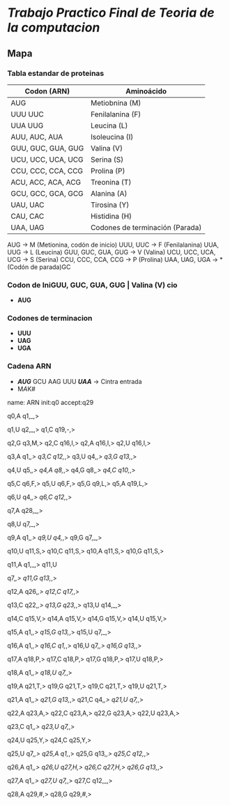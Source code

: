 # ***Trabajo Practico Final de Teoria de la computacion***


## Mapa 







### Tabla estandar de proteinas


| Codon (ARN)        | Aminoácido                      | 
|--------------------|---------------------------------|
| AUG                | Metiobnina (M)                  |
| UUU UUC            | Fenilalanina (F)                |
| UUA UUG            | Leucina (L)                     |
| AUU, AUC, AUA      | Isoleucina (I)                  |
| GUU, GUC, GUA, GUG | Valina (V)                      |
| UCU, UCC, UCA, UCG | Serina (S)                      |
| CCU, CCC, CCA, CCG | Prolina (P)                     |
| ACU, ACC, ACA, ACG | Treonina (T)                    |
| GCU, GCC, GCA, GCG | Alanina (A)                     |
| UAU, UAC           | Tirosina (Y)                    |
| CAU, CAC           | Histidina (H)                   |
| UAA, UAG           | Codones de terminación (Parada) |



AUG -> M (Metionina, codón de inicio)
UUU, UUC -> F (Fenilalanina)
UUA, UUG -> L (Leucina)
GUU, GUC, GUA, GUG -> V (Valina)
UCU, UCC, UCA, UCG -> S (Serina)
CCU, CCC, CCA, CCG -> P (Prolina)
UAA, UAG, UGA -> * (Codón de parada)GC

### Codon de IniGUU, GUC, GUA, GUG | Valina (V)   cio
+ **AUG**

### Codones de terminacion
+ **UUU**
+ **UAG**
+ **UGA**

### Cadena ARN
+ ***AUG*** GCU AAG UUU ***UAA*** -> Cintra entrada
+ M*A*K#




name: ARN
init:q0
accept:q29

q0,A
q1,_,>

q1,U
q2,_,>
q1,C
q19,-,> 

q2,G
q3,M,>
q2,C
q16,I,>
q2,A
q16,I,>
q2,U
q16,I,>

q3,A
q1,_,>
q3,C
q12,_,>
q3,U
q4,_,>
q3,G
q13,_,>

q4,U
q5,_,>
q4,A
q8,_,>
q4,G
q8,_,>
q4,C
q10,_,>


q5,C
q6,F,>
q5,U
q6,F,>
q5,G
q9,L,>
q5,A
q19,L,>

q6,U
q4,_,>
q6,C
q12,_,>


q7,A
q28,_,>

q8,U
q7,_,>

q9,A
q1,_,>
q9,U
q4,_,>
q9,G
q7,_,>

q10,U
q11,S,>
q10,C
q11,S,>
q10,A
q11,S,>
q10,G
q11,S,>

q11,A
q1,_,>
q11,U

q7,_,>
q11,G
q13,_,>

q12,A
q26,_,>
q12,C
q17,_,>

q13,C
q22,_,>
q13,G
q23,_,>
q13,U
q14,_,>

q14,C
q15,V,>
q14,A
q15,V,>
q14,G
q15,V,>
q14,U
q15,V,>

q15,A
q1,_,>
q15,G
q13,_,>
q15,U
q7,_,>

q16,A
q1,_,>
q16,C
q1,_,>
q16,U
q7,_,>
q16,G
q13,_,>

q17,A
q18,P,>
q17,C
q18,P,>
q17,G
q18,P,>
q17,U
q18,P,>

q18,A
q1,_,>
q18,U
q7,_,>

q19,A
q21,T,>
q19,G
q21,T,>
q19,C
q21,T,>
q19,U
q21,T,>

q21,A
q1,_,>
q21,G
q13,_,>
q21,C
q4,_,>
q21,U
q7,_,>

q22,A
q23,A,>
q22,C
q23,A,>
q22,G
q23,A,>
q22,U
q23,A,>

q23,C
q1,_,>
q23,U
q7,_,>

q24,U
q25,Y,>
q24,C
q25,Y,>

q25,U
q7,_,>
q25,A
q1,_,>
q25,G
q13,_,>
q25,C
q12,_,>

q26,A
q1,_,>
q26,U
q27,H,>
q26,C
q27,H,>
q26,G
q13,_,>

q27,A
q1,_,>
q27,U
q7,_,>
q27,C
q12,_,>

q28,A
q29,#,>
q28,G
q29,#,>
